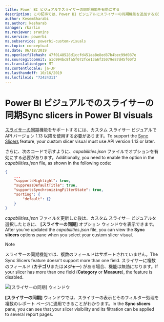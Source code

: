 ```yaml
---
title: Power BI ビジュアルでスライサーの同期機能を有効にする
description: この記事では、Power BI ビジュアルにスライサーの同期機能を追加する方法を説明します。
author: KesemSharabi
ms.author: kesharab
manager: rkarlin
ms.reviewer: sranins
ms.service: powerbi
ms.subservice: powerbi-custom-visuals
ms.topic: conceptual
ms.date: 06/18/2019
ms.openlocfilehash: 47f0148528d1ccfd451aa8e8ed87b4bec99d087e
ms.sourcegitcommit: a1c994bc8fa5f072fce13a6f35079e87d45f00f2
ms.translationtype: MT
ms.contentlocale: ja-JP
ms.lasthandoff: 10/16/2019
ms.locfileid: "72424311"
---
```

# <a name="sync-slicers-in-power-bi-visuals"></a><span data-ttu-id="af848-103">Power BI ビジュアルでのスライサーの同期</span><span class="sxs-lookup"><span data-stu-id="af848-103">Sync slicers in Power BI visuals</span></span>

<span data-ttu-id="af848-104">[スライサーの同期](https://docs.microsoft.com/power-bi/desktop-slicers)機能をサポートするには、カスタム スライサー ビジュアルで API バージョン 1.13 以降を使用する必要があります。</span><span class="sxs-lookup"><span data-stu-id="af848-104">To support the [Sync Slicers](https://docs.microsoft.com/power-bi/desktop-slicers) feature, your custom slicer visual must use API version 1.13 or later.</span></span>

<span data-ttu-id="af848-105">さらに、次のコードで示すように、*capabilities.json* ファイルでオプションを有効にする必要があります。</span><span class="sxs-lookup"><span data-stu-id="af848-105">Additionally, you need to enable the option in the *capabilities.json* file, as shown in the following code:</span></span>

```json
{
    ...
    "supportsHighlight": true,
    "suppressDefaultTitle": true,
    "supportsSynchronizingFilterState": true,
    "sorting": {
        "default": {}
    }
}
```

<span data-ttu-id="af848-106">*capabilities.json* ファイルを更新した後は、カスタム スライサー ビジュアルを選択したときに、 **[スライサーの同期]** オプション ウィンドウを表示できます。</span><span class="sxs-lookup"><span data-stu-id="af848-106">After you've updated the *capabilities.json* file, you can view the **Sync slicers** options pane when you select your custom slicer visual.</span></span>

> [!NOTE]
> <span data-ttu-id="af848-107">スライサーの同期機能では、複数のフィールドはサポートされていません。</span><span class="sxs-lookup"><span data-stu-id="af848-107">The Sync Slicers feature doesn't support more than one field.</span></span> <span data-ttu-id="af848-108">スライサーに複数のフィールド (**カテゴリ**または**メジャー**) がある場合、機能は無効になります。</span><span class="sxs-lookup"><span data-stu-id="af848-108">If your slicer has more than one field (**Category** or **Measure**), the feature is disabled.</span></span>

![[スライサーの同期] ウィンドウ](./media/sync-slicers-panel.png)

<span data-ttu-id="af848-110">**[スライサーの同期]** ウィンドウでは、スライサーの表示とそのフィルター処理を複数のレポート ページに適用できることがわかります。</span><span class="sxs-lookup"><span data-stu-id="af848-110">In the **Sync slicers** pane, you can see that your slicer visibility and its filtration can be applied to several report pages.</span></span>
